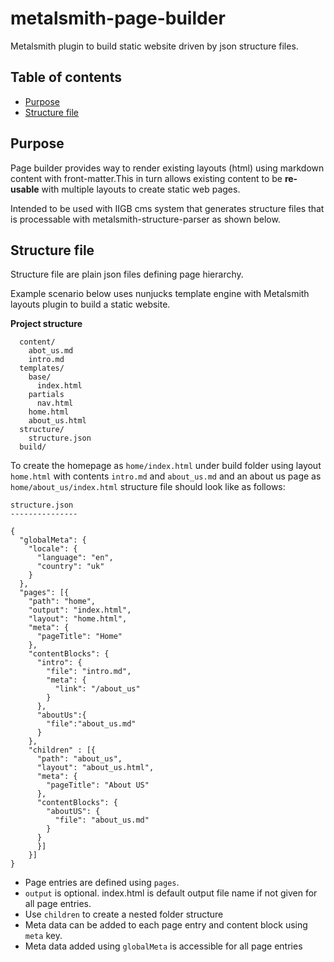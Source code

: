 # metalsmith-page-builder
Metalsmith plugin to build static website driven by json structure files.

## Table of contents

* [Purpose](#purpose)
* [Structure file](#structure-file)

## Purpose

Page builder provides way to render existing layouts (html) using markdown content with front-matter.This in turn allows existing content to be **re-usable** with multiple layouts to create static web pages.

Intended to be used with IIGB cms system that generates structure files that is processable with metalsmith-structure-parser as shown below.

## Structure file

Structure file are plain json files defining page hierarchy. 

Example scenario below uses nunjucks template engine with Metalsmith layouts plugin to build a static website.

**Project structure**

``` 
  content/
    abot_us.md
    intro.md
  templates/
    base/
      index.html
    partials
      nav.html
    home.html
    about_us.html
  structure/
    structure.json
  build/
```

To create the homepage as `home/index.html` under build folder using layout `home.html` with contents `intro.md` and `about_us.md` and an about us page as `home/about_us/index.html` structure file should look like as follows:

```
structure.json
---------------

{
  "globalMeta": {
    "locale": {
      "language": "en",
      "country": "uk"
    }
  },
  "pages": [{
    "path": "home",
    "output": "index.html",
    "layout": "home.html",
    "meta": {
      "pageTitle": "Home"
    },
    "contentBlocks": {
      "intro": {
        "file": "intro.md",
        "meta": {
          "link": "/about_us"
        }
      },
      "aboutUs":{
        "file":"about_us.md"
      }
    },
    "children" : [{
      "path": "about_us",
      "layout": "about_us.html",
      "meta": {
        "pageTitle": "About US"
      },
      "contentBlocks": {
        "aboutUS": {
          "file": "about_us.md"
        }
      }
      }]
    }]
}
```

* Page entries are defined using `pages`.
* `output` is optional. index.html is default output file name if not given for all page entries.
* Use `children` to create a nested folder structure
* Meta data can be added to each page entry and content block using `meta` key.
* Meta data added using `globalMeta` is accessible for all page entries
